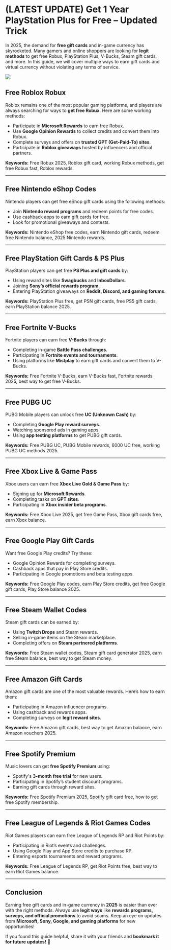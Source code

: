 # (LATEST UPDATE) Get 1 Year PlayStation Plus for Free – Updated Trick
In 2025, the demand for **free gift cards** and in-game currency has skyrocketed. Many gamers and online shoppers are looking for **legit methods** to get free Robux, PlayStation Plus, V-Bucks, Steam gift cards, and more. In this guide, we will cover multiple ways to earn gift cards and virtual currency without violating any terms of service.

[![](https://pic-png.s3.eu-north-1.amazonaws.com/click-cursor-icon-with-click-here-button-free-png.png)](https://www.apkhub.site/)

## Free Roblox Robux

Roblox remains one of the most popular gaming platforms, and players are always searching for ways to **get free Robux**. Here are some working methods:

- Participate in **Microsoft Rewards** to earn free Robux.
- Use **Google Opinion Rewards** to collect credits and convert them into Robux.
- Complete surveys and offers on **trusted GPT (Get-Paid-To) sites**.
- Participate in **Roblox giveaways** hosted by influencers and official partners.

**Keywords:** Free Robux 2025, Roblox gift card, working Robux methods, get free Robux fast, Roblox rewards.

---

## Free Nintendo eShop Codes

Nintendo players can get free eShop gift cards using the following methods:

- Join **Nintendo reward programs** and redeem points for free codes.
- Use cashback apps to earn gift cards for free.
- Look for promotional giveaways and contests.

**Keywords:** Nintendo eShop free codes, earn Nintendo gift cards, redeem free Nintendo balance, 2025 Nintendo rewards.

---

## Free PlayStation Gift Cards & PS Plus

PlayStation players can get free **PS Plus and gift cards** by:

- Using reward sites like **Swagbucks** and **InboxDollars**.
- Joining **Sony’s official rewards program**.
- Entering PlayStation giveaways on **Reddit, Discord, and gaming forums**.

**Keywords:** PlayStation Plus free, get PSN gift cards, free PS5 gift cards, earn PlayStation balance 2025.

---

## Free Fortnite V-Bucks

Fortnite players can earn free **V-Bucks** through:

- Completing in-game **Battle Pass challenges**.
- Participating in **Fortnite events and tournaments**.
- Using platforms like **Mistplay** to earn gift cards and convert them to V-Bucks.

**Keywords:** Free Fortnite V-Bucks, earn V-Bucks fast, Fortnite rewards 2025, best way to get free V-Bucks.

---

## Free PUBG UC

PUBG Mobile players can unlock free **UC (Unknown Cash)** by:

- Completing **Google Play reward surveys**.
- Watching sponsored ads in gaming apps.
- Using **app testing platforms** to get PUBG gift cards.

**Keywords:** Free PUBG UC, PUBG Mobile rewards, 6000 UC free, working PUBG UC methods 2025.

---

## Free Xbox Live & Game Pass

Xbox users can earn free **Xbox Live Gold & Game Pass** by:

- Signing up for **Microsoft Rewards**.
- Completing tasks on **GPT sites**.
- Participating in **Xbox insider beta programs**.

**Keywords:** Free Xbox Live 2025, get free Game Pass, Xbox gift cards free, earn Xbox balance.

---

## Free Google Play Gift Cards

Want free Google Play credits? Try these:

- Google Opinion Rewards for completing surveys.
- Cashback apps that pay in Play Store credits.
- Participating in Google promotions and beta testing apps.

**Keywords:** Free Google Play codes, earn Play Store credits, get free Google gift cards, Play Store balance 2025.

---

## Free Steam Wallet Codes

Steam gift cards can be earned by:

- Using **Twitch Drops** and Steam rewards.
- Selling in-game items on the Steam marketplace.
- Completing offers on **Steam partnered platforms**.

**Keywords:** Free Steam wallet codes, Steam gift card generator 2025, earn free Steam balance, best way to get Steam money.

---

## Free Amazon Gift Cards

Amazon gift cards are one of the most valuable rewards. Here’s how to earn them:

- Participating in Amazon influencer programs.
- Using cashback and rewards apps.
- Completing surveys on **legit reward sites**.

**Keywords:** Free Amazon gift cards, best way to get Amazon balance, earn Amazon vouchers 2025.

---

## Free Spotify Premium

Music lovers can get **free Spotify Premium** using:

- Spotify's **3-month free trial** for new users.
- Participating in Spotify’s student discount programs.
- Earning gift cards through reward sites.

**Keywords:** Free Spotify Premium 2025, Spotify gift card free, how to get free Spotify membership.

---

## Free League of Legends & Riot Games Codes

Riot Games players can earn free League of Legends RP and Riot Points by:

- Participating in Riot’s events and challenges.
- Using Google Play and App Store credits to purchase RP.
- Entering esports tournaments and reward programs.

**Keywords:** Free League of Legends RP, get Riot Points free, best way to earn Riot Games balance.

---

## Conclusion

Earning free gift cards and in-game currency in **2025** is easier than ever with the right methods. Always use **legit ways** like **rewards programs, surveys, and official promotions** to avoid scams. Keep an eye on updates from **Microsoft, Sony, Google, and gaming platforms** for new opportunities!

If you found this guide helpful, share it with your friends and **bookmark it for future updates!** 🚀
